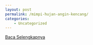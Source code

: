 ```yaml
---
layout: post
permalink: /mimpi-hujan-angin-kencang/
categories:
    - Uncategorized
---
```


[Baca Selengkapnya](/01)